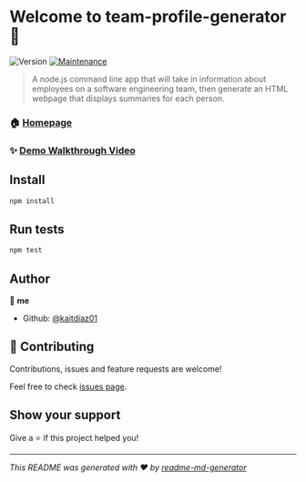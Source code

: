 # Welcome to team-profile-generator 👋
![Version](https://img.shields.io/badge/version-1.0.0-blue.svg?cacheSeconds=2592000)
[![Maintenance](https://img.shields.io/badge/Maintained%3F-yes-green.svg)](https://github.com/kaitdiaz01/Team-Profile-Generator/graphs/commit-activity)

> A node.js command line app that will take in information about employees on a software engineering team, then generate an HTML webpage that displays summaries for each person.

### 🏠 [Homepage](https://github.com/kaitdiaz01/Team-Profile-Generator#readme)

### ✨ [Demo Walkthrough Video](https://drive.google.com/file/d/1-E_HQHd5HvchtNimBE-vmnWuJWACM-R3/view)

## Install

```sh
npm install
```

## Run tests

```sh
npm test
```

## Author

👤 **me**

* Github: [@kaitdiaz01](https://github.com/kaitdiaz01)

## 🤝 Contributing

Contributions, issues and feature requests are welcome!

Feel free to check [issues page](https://github.com/kaitdiaz01/Team-Profile-Generator/issues). 

## Show your support

Give a ⭐️ if this project helped you!


***
_This README was generated with ❤️ by [readme-md-generator](https://github.com/kefranabg/readme-md-generator)_